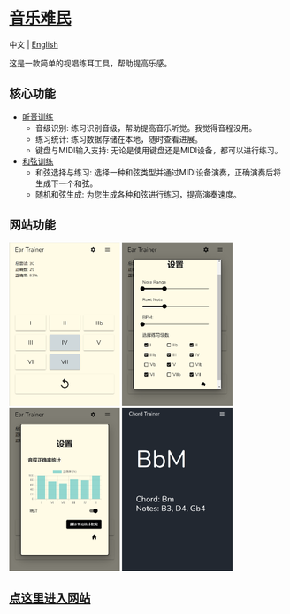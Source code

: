 # [音乐难民](https://musictrainer.barnman.cc)
中文 | [English](README_en.md)

这是一款简单的视唱练耳工具，帮助提高乐感。

## 核心功能
- [听音训练](https://musictrainer.barnman.cc/ear-trainer)
   - 音级识别: 练习识别音级，帮助提高音乐听觉。我觉得音程没用。
   - 练习统计: 练习数据存储在本地，随时查看进展。
   - 键盘与MIDI输入支持: 无论是使用键盘还是MIDI设备，都可以进行练习。
- [和弦训练](https://musictrainer.barnman.cc/chord-trainer)
   - 和弦选择与练习: 选择一种和弦类型并通过MIDI设备演奏，正确演奏后将生成下一个和弦。
   - 随机和弦生成: 为您生成各种和弦进行练习，提高演奏速度。
## 网站功能
<img src="pics/image.png" alt="alt text" width="200" style="height: auto;" />
<img src="pics/image1.png" alt="alt text" width="200" style="height: auto;" />
<img src="pics/image3.png" alt="alt text" width="200" style="height: auto;" />
<img src="pics/image2.png" alt="alt text" width="200" style="height: auto;" />

## [点这里进入网站](https://musictrainer.barnman.cc)

